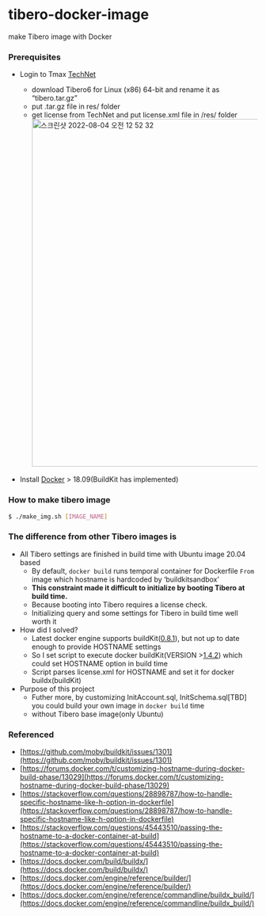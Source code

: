 # tibero-docker-image
make Tibero image with Docker


### Prerequisites

- Login to Tmax [TechNet](https://technet.tmaxsoft.com/ko/front/main/main.do)
    - download Tibero6 for Linux (x86) 64-bit and rename it as “tibero.tar.gz”
    - put .tar.gz file in res/ folder
    - get license from TechNet and put license.xml file in /res/ folder
        <img width="702" alt="스크린샷 2022-08-04 오전 12 52 32" src="https://user-images.githubusercontent.com/42398891/182653146-ec4ec3a2-cd17-4704-8c71-1052c3aaa486.png">
        
- Install [Docker](https://docs.docker.com/engine/install/ubuntu/) > 18.09(BuildKit has implemented)

### How to make tibero image

```bash
$ ./make_img.sh [IMAGE_NAME]
```

### **The difference from other Tibero images is**

- All Tibero settings are finished in build time with Ubuntu image 20.04 based
    - By default, `docker build` runs temporal container for Dockerfile `From`  image which hostname is hardcoded by ‘buildkitsandbox’
    - **This constraint made it difficult to initialize by booting Tibero at build time.**
    - Because booting into Tibero requires a license check.
    - Initializing query and some settings for Tibero in build time well worth it
- How did I solved?
    - Latest docker engine supports buildKit([0.8.1](https://dailydevsblog.com/troubleshoot/resolved-how-to-check-the-default-buildkit-version-54775/)), but not up to date enough to provide HOSTNAME settings
    - So I set script to execute docker buildKit(VERSION >[1.4.2](https://github.com/moby/buildkit/releases/tag/dockerfile%2F1.4.0)) which could set HOSTNAME option in build time
    - Script parses license.xml for HOSTNAME and set it for docker buildx(buildKit)
- Purpose of this project
    - Futher more, by customizing InitAccount.sql, InitSchema.sql[TBD] you could build your own image in `docker build` time
    - without Tibero base image(only Ubuntu)
    

### Referenced

- [https://github.com/moby/buildkit/issues/1301](https://github.com/moby/buildkit/issues/1301)
- [https://forums.docker.com/t/customizing-hostname-during-docker-build-phase/13029](https://forums.docker.com/t/customizing-hostname-during-docker-build-phase/13029)
- [https://stackoverflow.com/questions/28898787/how-to-handle-specific-hostname-like-h-option-in-dockerfile](https://stackoverflow.com/questions/28898787/how-to-handle-specific-hostname-like-h-option-in-dockerfile)
- [https://stackoverflow.com/questions/45443510/passing-the-hostname-to-a-docker-container-at-build](https://stackoverflow.com/questions/45443510/passing-the-hostname-to-a-docker-container-at-build)
- [https://docs.docker.com/build/buildx/](https://docs.docker.com/build/buildx/)
- [https://docs.docker.com/engine/reference/builder/](https://docs.docker.com/engine/reference/builder/)
- [https://docs.docker.com/engine/reference/commandline/buildx_build/](https://docs.docker.com/engine/reference/commandline/buildx_build/)
